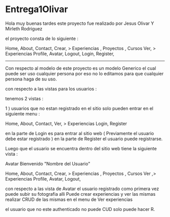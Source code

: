 # Entrega1Olivar
Hola muy buenas tardes este proyecto fue realizado por Jesus Olivar  Y Mirleth Rodriguez

el proyecto consta de lo siguiente : 

Home,
About,
Contact,
Crear, > Experiencias , Proyectos , Cursos
Ver, > Experiencias
Profile,
Avatar,
Logout,
Login,
Register,

-----------------------------------------
Con respecto al modelo de este proyecto es un modelo Generico el cual puede ser uso cualquier persona por eso no lo editamos para que cualquier persona haga de su uso.

con respecto a las vistas para los usuarios : 

tenemos 2 vistas  : 

1 ) usuarios que no estan registrado en el sitio solo pueden entrar en el siguiente menu : 

Home,
About,
Contact,
Ver, > Experiencias
Login,
Register

en la parte de Login es para entrar al sitio web ( Previamente el usuario debe estar registrado )
en la parte de Register el usuario puede registrarse.

Luego que el usuario se encuentra dentro del sitio web tiene la siguiente vista : 

Avatar 
Bienvenido "Nombre del Usuario"


Home,
About,
Contact,
Crear, > Experiencias , Proyectos , Cursos
Ver ,> Experiencias
Profile,
Avatar,
Logout,

con respecto a las vista de Avatar el usuario registrado como primera vez puede subir su  fotografia alli
Puede crear experiencias y ver las mismas realizar CRUD de las mismas en el menu de Ver experiencias

el usuario que no este authenticado no puede CUD solo puede hacer R.
